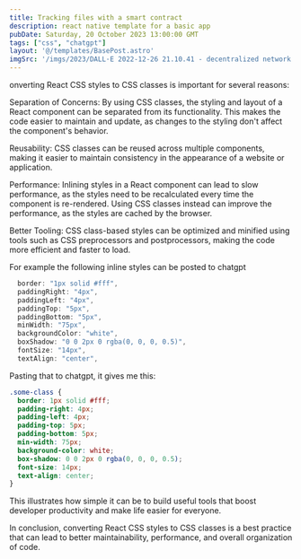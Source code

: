 ```yaml
---
title: Tracking files with a smart contract
description: react native template for a basic app
pubDate: Saturday, 20 October 2023 13:00:00 GMT
tags: ["css", "chatgpt"]
layout: '@/templates/BasePost.astro'
imgSrc: '/imgs/2023/DALL·E 2022-12-26 21.10.41 - decentralized network diagram simple bobble heads.png'
---
```



onverting React CSS styles to CSS classes is important for several reasons:

Separation of Concerns: By using CSS classes, the styling and layout of a React component can be separated from its functionality. This makes the code easier to maintain and update, as changes to the styling don't affect the component's behavior.

Reusability: CSS classes can be reused across multiple components, making it easier to maintain consistency in the appearance of a website or application.

Performance: Inlining styles in a React component can lead to slow performance, as the styles need to be recalculated every time the component is re-rendered. Using CSS classes instead can improve the performance, as the styles are cached by the browser.

Better Tooling: CSS class-based styles can be optimized and minified using tools such as CSS preprocessors and postprocessors, making the code more efficient and faster to load.

For example the following inline styles can be posted to chatgpt
```jsx
  border: "1px solid #fff",
  paddingRight: "4px",
  paddingLeft: "4px",
  paddingTop: "5px",
  paddingBottom: "5px",
  minWidth: "75px",
  backgroundColor: "white",
  boxShadow: "0 0 2px 0 rgba(0, 0, 0, 0.5)",
  fontSize: "14px",
  textAlign: "center",
```

Pasting that to chatgpt, it gives me this:

```css
.some-class {
  border: 1px solid #fff;
  padding-right: 4px;
  padding-left: 4px;
  padding-top: 5px;
  padding-bottom: 5px;
  min-width: 75px;
  background-color: white;
  box-shadow: 0 0 2px 0 rgba(0, 0, 0, 0.5);
  font-size: 14px;
  text-align: center;
}
```

This illustrates how simple it can be to build useful tools that boost developer productivity and make life easier for everyone.


In conclusion, converting React CSS styles to CSS classes is a best practice that can lead to better maintainability, performance, and overall organization of code.